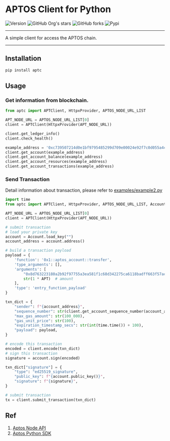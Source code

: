 # APTOS Client for Python

![Version](https://img.shields.io/badge/aptc-v0.0.1-green)
![GitHub Org's stars](https://img.shields.io/github/stars/ackness/aptc?style=social)
![GitHub forks](https://img.shields.io/github/forks/ackness/aptc?style=social)
![Pypi](https://img.shields.io/pypi/dm/aptc)

---

A simple client for access the APTOS chain.

---

## Installation

```bash
pip install aptc
```

## Usage

### Get information from blockchain.

```python
from aptc import APTClient, HttpxProvider, APTOS_NODE_URL_LIST

APT_NODE_URL = APTOS_NODE_URL_LIST[0]
client = APTClient(HttpxProvider(APT_NODE_URL))

client.get_ledger_info()
client.check_health()

example_address = '0xc739507214d0e1bf9795485299d709e00024e92f7c0d055a4c2c39717882bdfd'
client.get_account(example_address)
client.get_account_balance(example_address)
client.get_account_resources(example_address)
client.get_account_transactions(example_address)
```

### Send Transaction

Detail information about transaction, please refer to [examples/example2.py](https://github.com/ackness/aptc/blob/main/examples/example2.py)

```python
import time
from aptc import APTClient, HttpxProvider, APTOS_NODE_URL_LIST, Account, APT

APT_NODE_URL = APTOS_NODE_URL_LIST[0]
client = APTClient(HttpxProvider(APT_NODE_URL))

# submit transaction
# load your private key
account = Account.load_key("")
account_address = account.address()

# build a transaction payload
payload = {
    'function': '0x1::aptos_account::transfer',
    'type_arguments': [],
    'arguments': [
        "0x8d763223180a2b92f97755a3ea581f1c68d342275ca6118badff663f57aca7a5",  # receiver
        str(1 * APT)  # amount
    ],
    'type': 'entry_function_payload'
}

txn_dict = {
    "sender": f"{account_address}",
    "sequence_number": str(client.get_account_sequence_number(account_address)),
    "max_gas_amount": str(100_000),
    "gas_unit_price": str(100),
    "expiration_timestamp_secs": str(int(time.time()) + 100),
    "payload": payload,
}

# encode this transaction
encoded = client.encode(txn_dict)
# sign this transaction
signature = account.sign(encoded)

txn_dict["signature"] = {
    "type": "ed25519_signature",
    "public_key": f"{account.public_key()}",
    "signature": f"{signature}",
}

# submit transaction
tx = client.submit_transaction(txn_dict)
```


## Ref

1. [Aptos Node API](https://fullnode.devnet.aptoslabs.com/v1/spec#/)
2. [Aptos Python SDK](https://github.com/aptos-labs/aptos-core/blob/main/ecosystem/python/sdk/README.md)
